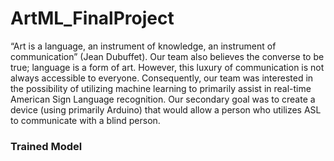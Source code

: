 # ArtML_FinalProject

“Art is a language, an instrument of knowledge, an instrument of communication” (Jean Dubuffet).  Our team also  believes the converse to be true; language is a form of art.  However, this luxury of communication is not always accessible to everyone.
Consequently, our team was interested in the possibility of utilizing machine learning to primarily assist in real-time American Sign Language recognition. Our secondary goal was to create a device (using primarily Arduino) that would allow a person who utilizes ASL to communicate with a blind person.  

### Trained Model



